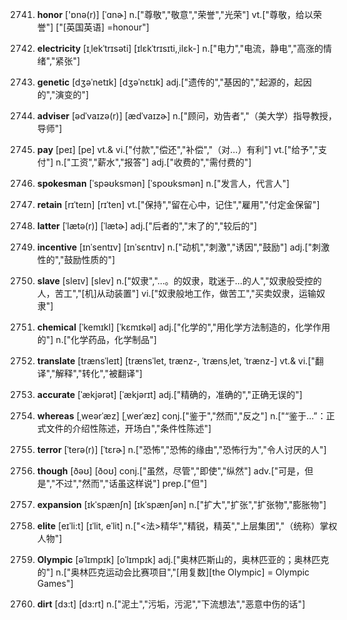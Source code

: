 2741. **honor**
['ɒnə(r)]  [ˈɑnɚ]
n.["尊敬","敬意","荣誉","光荣"]  vt.["尊敬，给以荣誉"]  ["[英国英语] =honour"]  

2742. **electricity**
[ɪˌlekˈtrɪsəti]  [ɪlɛkˈtrɪsɪti,ˌilɛk-]
n.["电力","电流，静电","高涨的情绪","紧张"]  

2743. **genetic**
[dʒəˈnetɪk]  [dʒəˈnɛtɪk]
adj.["遗传的","基因的","起源的，起因的","演变的"]  

2744. **adviser**
[ədˈvaɪzə(r)]  [ædˈvaɪzɚ]
n.["顾问，劝告者","（美大学）指导教授，导师"]  

2745. **pay**
[peɪ]  [pe]
vt.& vi.["付款","偿还","补偿","（对…）有利"]  vt.["给予","支付"]  n.["工资","薪水","报答"]  adj.["收费的","需付费的"]  

2746. **spokesman**
[ˈspəʊksmən]  [ˈspoʊksmən]
n.["发言人，代言人"]  

2747. **retain**
[rɪˈteɪn]  [rɪˈten]
vt.["保持","留在心中，记住","雇用","付定金保留"]  

2748. **latter**
[ˈlætə(r)]  [ˈlætɚ]
adj.["后者的","末了的","较后的"]  

2749. **incentive**
[ɪnˈsentɪv]  [ɪnˈsɛntɪv]
n.["动机","刺激","诱因","鼓励"]  adj.["刺激性的","鼓励性质的"]  

2750. **slave**
[sleɪv]  [slev]
n.["奴隶","…。的奴隶，耽迷于…的人","奴隶般受控的人，苦工","[机]从动装置"]  vi.["奴隶般地工作，做苦工","买卖奴隶，运输奴隶"]  

2751. **chemical**
[ˈkemɪkl]  [ˈkɛmɪkəl]
adj.["化学的","用化学方法制造的，化学作用的"]  n.["化学药品，化学制品"]  

2752. **translate**
[trænsˈleɪt]  [trænsˈlet, trænz-, ˈtrænsˌlet, ˈtrænz-]
vt.& vi.["翻译","解释","转化","被翻译"]  

2753. **accurate**
[ˈækjərət]  [ˈækjərɪt]
adj.["精确的，准确的","正确无误的"]  

2754. **whereas**
[ˌweərˈæz]  [ˌwerˈæz]
conj.["鉴于","然而","反之"]  n.["“鉴于…”：正式文件的介绍性陈述，开场白","条件性陈述"]  

2755. **terror**
[ˈterə(r)]  [ˈtɛrɚ]
n.["恐怖","恐怖的缘由","恐怖行为","令人讨厌的人"]  

2756. **though**
[ðəʊ]  [ðoʊ]
conj.["虽然，尽管","即使","纵然"]  adv.["可是，但是","不过","然而","话虽这样说"]  prep.["但"]  

2757. **expansion**
[ɪkˈspænʃn]  [ɪkˈspænʃən]
n.["扩大","扩张","扩张物","膨胀物"]  

2758. **elite**
[eɪˈli:t]  [ɪˈlit, eˈlit]
n.["<法>精华","精锐，精英","上层集团","（统称）掌权人物"]  

2759. **Olympic**
[əˈlɪmpɪk]  [oˈlɪmpɪk]
adj.["奥林匹斯山的，奥林匹亚的；奥林匹克的"]  n.["奥林匹克运动会比赛项目","[用复数][the Olympic] = Olympic Games"]  

2760. **dirt**
[dɜ:t]  [dɜ:rt]
n.["泥土","污垢，污泥","下流想法","恶意中伤的话"]  

